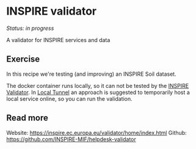 # INSPIRE validator

*Status: in progress*

A validator for INSPIRE services and data

## Exercise

In this recipe we're testing (and improving) an INSPIRE Soil dataset.


The docker container runs locally, so it can not be tested by the [INSPIRE Validator](https://inspire.ec.europa.eu/validator/test-selection/index.html). 
In [Local Tunnel](../utils/localtunnel.md) an approach is suggested to temporarily host a local service online, so you can run the validation.

## Read more

Website: https://inspire.ec.europa.eu/validator/home/index.html
Github: https://github.com/INSPIRE-MIF/helpdesk-validator